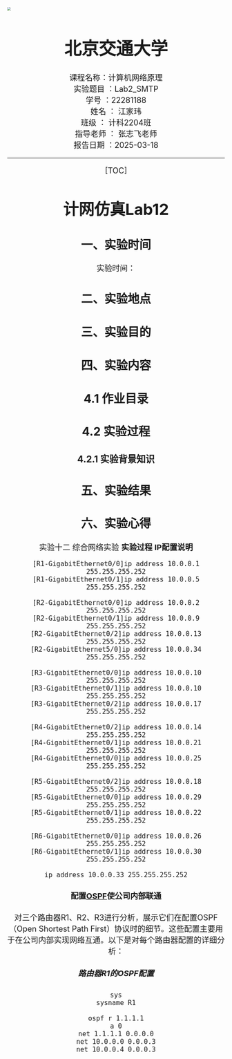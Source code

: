 <img src="D:\学习\交大高清标示--透明背景（校徽等）\交大高清标示--透明背景-03.png" style="zoom:50%;" />


<h1 align = "center" style="font-size:40px">北京交通大学</h1>

<center style="font-size:18px">		课程名称：计算机网络原理</left>
<center style="font-size:18px">实验题目     ：Lab2_SMTP</center>
<center style="font-size:18px">学号    ：22281188</center>
<center style="font-size:18px">姓名 ： 江家玮</center>
<center style="font-size:18px">班级 ： 计科2204班</center>
<center style="font-size:18px">指导老师 ： 张志飞老师</center>
<center style="font-size:18px">报告日期 ：2025-03-18</center>



------

[TOC]




 <div style="page-break-after: always;"></div>

# 计网仿真Lab12

## 一、实验时间

实验时间：

## 二、实验地点



## 三、实验目的



## 四、实验内容

## 4.1 作业目录

>

## 4.2 实验过程

### 4.2.1 实验背景知识



## 五、实验结果



## 六、实验心得



实验十二 综合网络实验
**实验过程**
**IP配置说明**

```
[R1-GigabitEthernet0/0]ip address 10.0.0.1 255.255.255.252
[R1-GigabitEthernet0/1]ip address 10.0.0.5 255.255.255.252

[R2-GigabitEthernet0/0]ip address 10.0.0.2 255.255.255.252
[R2-GigabitEthernet0/1]ip address 10.0.0.9 255.255.255.252
[R2-GigabitEthernet0/2]ip address 10.0.0.13 255.255.255.252
[R2-GigabitEthernet5/0]ip address 10.0.0.34 255.255.255.252

[R3-GigabitEthernet0/0]ip address 10.0.0.10 255.255.255.252
[R3-GigabitEthernet0/1]ip address 10.0.0.10 255.255.255.252
[R3-GigabitEthernet0/2]ip address 10.0.0.17 255.255.255.252

[R4-GigabitEthernet0/2]ip address 10.0.0.14 255.255.255.252
[R4-GigabitEthernet0/1]ip address 10.0.0.21 255.255.255.252
[R4-GigabitEthernet0/0]ip address 10.0.0.25 255.255.255.252

[R5-GigabitEthernet0/2]ip address 10.0.0.18 255.255.255.252
[R5-GigabitEthernet0/0]ip address 10.0.0.29 255.255.255.252
[R5-GigabitEthernet0/1]ip address 10.0.0.22 255.255.255.252

[R6-GigabitEthernet0/0]ip address 10.0.0.26 255.255.255.252
[R6-GigabitEthernet0/1]ip address 10.0.0.30 255.255.255.252

ip address 10.0.0.33 255.255.255.252
```





#### 配置[OSPF](https://so.csdn.net/so/search?q=OSPF&spm=1001.2101.3001.7020)使公司内部联通

对三个路由器R1、R2、R3进行分析，展示它们在配置OSPF（Open Shortest Path First）协议时的细节。这些配置主要用于在公司内部实现网络互通。以下是对每个路由器配置的详细分析：

##### 路由器R1的OSPF配置

```
sys
sysname R1

ospf r 1.1.1.1
a 0
net 1.1.1.1 0.0.0.0
net 10.0.0.0 0.0.0.3
net 10.0.0.4 0.0.0.3
```







